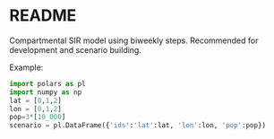 # README
Compartmental SIR model using biweekly steps. Recommended for development and scenario building.

Example:
```python
import polars as pl
import numpy as np
lat = [0,1,2]
lon = [0,1,2]
pop=3*[10_000]
scenario = pl.DataFrame({'ids':'lat':lat, 'lon':lon, 'pop':pop})
```